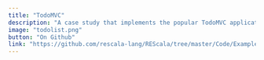 ```yaml
---
title: "TodoMVC"
description: "A case study that implements the popular TodoMVC application (an application to maintain a simple todolist), that is implemented in many web frameworks to compare them."
image: "todolist.png"
button: "On Github"
link: "https://github.com/rescala-lang/REScala/tree/master/Code/Examples/Todolist"
---
```


